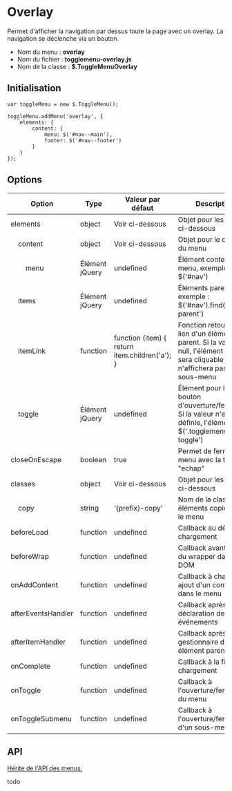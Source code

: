 # Overlay

Permet d'afficher la navigation par dessus toute la page avec un overlay. La navigation se déclenche via un bouton.

* Nom du menu : **overlay**
* Nom du fichier : **togglemenu-overlay.js**
* Nom de la classe : **$.ToggleMenuOverlay**


## Initialisation

    var toggleMenu = new $.ToggleMenu();
    
    toggleMenu.addMenu('overlay', {
        elements: {
            content: {
                menu: $('#nav--main'),
                footer: $('#nav--footer')
            }
        }
    });


## Options

| Option                                                  | Type           | Valeur par défaut                              | Description                                                                                                                                 |
|---------------------------------------------------------|----------------|------------------------------------------------|---------------------------------------------------------------------------------------------------------------------------------------------|
| elements                                                | object         | Voir ci-dessous                                | Objet pour les options ci-dessous                                                                                                           |
| &nbsp;&nbsp;&nbsp;&nbsp;content                         | object         | Voir ci-dessous                                | Objet pour le contenu du menu                                                                                                               |
| &nbsp;&nbsp;&nbsp;&nbsp;&nbsp;&nbsp;&nbsp;&nbsp;menu    | Élément jQuery | undefined                                      | Élément conteneur du menu, exemple : $('#nav')                                                                                              |
| &nbsp;&nbsp;&nbsp;&nbsp;items                           | Élément jQuery | undefined                                      | Éléments parents, exemple : $('#nav').find('li.is-parent')                                                                                  |
| &nbsp;&nbsp;&nbsp;&nbsp;itemLink                        | function       | function (item) { return item.children('a'); } | Fonction retournant le lien d'un élément parent. Si la valeur est null, l'élément parent sera cliquable mais n'affichera pas son sous-menu  |
| &nbsp;&nbsp;&nbsp;&nbsp;toggle                          | Élément jQuery | undefined                                      | Élément pour le bouton d'ouverture/fermeture. Si la valeur n'est pas définie, l'élément sera $('.togglemenu-toggle')                        |
| closeOnEscape                                           | boolean        | true                                           | Permet de fermer le menu avec la touche "echap"                                                                                             |
| classes                                                 | object         | Voir ci-dessous                                | Objet pour les options ci-dessous                                                                                                           |
| &nbsp;&nbsp;&nbsp;&nbsp;copy                            | string         | '{prefix}-copy'                                | Nom de la classe des éléments copiés dans le menu                                                                                           |
| beforeLoad                                              | function       | undefined                                      | Callback au début du chargement                                                                                                             |
| beforeWrap                                              | function       | undefined                                      | Callback avant l'ajout du wrapper dans le DOM                                                                                               |
| onAddContent                                            | function       | undefined                                      | Callback à chaque ajout d'un contenu dans le menu                                                                                           |
| afterEventsHandler                                      | function       | undefined                                      | Callback après la déclaration des événements                                                                                                |
| afterItemHandler                                        | function       | undefined                                      | Callback après le gestionnaire d'un élément parent                                                                                          |
| onComplete                                              | function       | undefined                                      | Callback à la fin du chargement                                                                                                             |
| onToggle                                                | function       | undefined                                      | Callback à l'ouverture/fermeture du menu                                                                                                    |
| onToggleSubmenu                                         | function       | undefined                                      | Callback à l'ouverture/fermeture d'un sous-menu                                                                                             |


## API

[Hérite de l'API des menus.](../README.md#api-menus)

todo